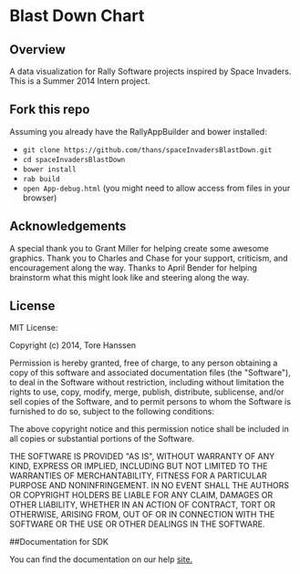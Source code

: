 Blast Down Chart
=========================

## Overview
A data visualization for Rally Software projects inspired by Space Invaders.
This is a Summer 2014 Intern project.

## Fork this repo
Assuming you already have the RallyAppBuilder and bower installed: 
* `git clone https://github.com/thans/spaceInvadersBlastDown.git`
* `cd spaceInvadersBlastDown`
* `bower install`
* `rab build`
* `open App-debug.html` (you might need to allow access from files in your browser)


## Acknowledgements
A special thank you to Grant Miller for helping create some awesome graphics.  Thank you to Charles and Chase for your support, criticism, and encouragement along the way.  Thanks to April Bender for helping brainstorm what this might look like and steering along the way.

## License

MIT License:

Copyright (c) 2014, Tore Hanssen

Permission is hereby granted, free of charge, to any person obtaining a copy
of this software and associated documentation files (the "Software"), to deal
in the Software without restriction, including without limitation the rights
to use, copy, modify, merge, publish, distribute, sublicense, and/or sell
copies of the Software, and to permit persons to whom the Software is
furnished to do so, subject to the following conditions:

The above copyright notice and this permission notice shall be included in
all copies or substantial portions of the Software.

THE SOFTWARE IS PROVIDED "AS IS", WITHOUT WARRANTY OF ANY KIND, EXPRESS OR
IMPLIED, INCLUDING BUT NOT LIMITED TO THE WARRANTIES OF MERCHANTABILITY,
FITNESS FOR A PARTICULAR PURPOSE AND NONINFRINGEMENT. IN NO EVENT SHALL THE
AUTHORS OR COPYRIGHT HOLDERS BE LIABLE FOR ANY CLAIM, DAMAGES OR OTHER
LIABILITY, WHETHER IN AN ACTION OF CONTRACT, TORT OR OTHERWISE, ARISING FROM,
OUT OF OR IN CONNECTION WITH THE SOFTWARE OR THE USE OR OTHER DEALINGS IN
THE SOFTWARE.

##Documentation for SDK

You can find the documentation on our help [site.](https://help.rallydev.com/apps/2.0rc3/doc/)
